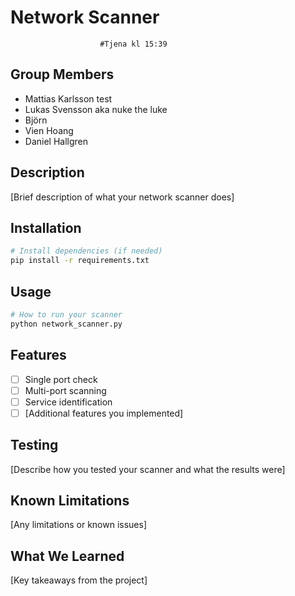 # Network Scanner
                        #Tjena kl 15:39
## Group Members
- Mattias Karlsson test
- Lukas Svensson aka nuke the luke 
- Björn
- Vien Hoang
- Daniel Hallgren

## Description
[Brief description of what your network scanner does]

## Installation
```bash
# Install dependencies (if needed)
pip install -r requirements.txt
```

## Usage
```bash
# How to run your scanner
python network_scanner.py
```

## Features
- [ ] Single port check
- [ ] Multi-port scanning
- [ ] Service identification
- [ ] [Additional features you implemented]

## Testing
[Describe how you tested your scanner and what the results were]

## Known Limitations
[Any limitations or known issues]

## What We Learned
[Key takeaways from the project]

